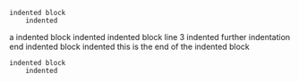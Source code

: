     indented block
        indented
a
    indented block
        indented
    indented block line 3
        indented
            further indentation
end
    indented block
        indented
this is the end of the indented block

    indented block
        indented
